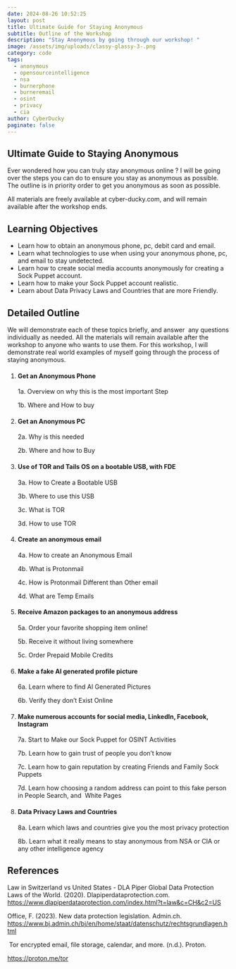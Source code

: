 ```yaml
---
date: 2024-08-26 10:52:25
layout: post
title: Ultimate Guide for Staying Anonymous
subtitle: Outline of the Workshop
description: "Stay Anonymous by going through our workshop! "
image: /assets/img/uploads/classy-glassy-3-.png
category: code
tags:
  - anonymous
  - opensourceintelligence
  - nsa
  - burnerphone
  - burneremail
  - osint
  - privacy
  - cia
author: CyberDucky
paginate: false
---
```

## Ultimate Guide to Staying Anonymous

Ever wondered how you can truly stay anonymous online ? I will be going over the steps you can do to ensure you stay as anonymous as possible. The outline is in priority order to get you anonymous as soon as possible.

All materials are freely available at cyber-ducky.com, and will remain available after the workshop ends.

## Learning Objectives

* Learn how to obtain an anonymous phone, pc, debit card and email. 
* Learn what technologies to use when using your anonymous phone, pc, and email to stay undetected. 
* Learn how to create social media accounts anonymously for creating a Sock Puppet account.
* Learn how to make your Sock Puppet account realistic.
* Learn about Data Privacy Laws and Countries that are more Friendly.

## Detailed Outline

We will demonstrate each of these topics briefly, and answer  any questions individually as needed. All the materials will remain available after the workshop to anyone who wants to use them. For this workshop, I will demonstrate real world examples of myself going through the process of staying anonymous. 

1. #### Get an Anonymous Phone

   1a. Overview on why this is the most important Step

   1b. Where and How to buy 
2. #### Get an Anonymous PC

   2a. Why is this needed

   2b. Where and how to Buy
3. #### Use of TOR and Tails OS on a bootable USB, with FDE
   3a. How to Create a Bootable USB

   3b. Where to use this USB

   3c. What is TOR

   3d. How to use TOR
4. #### Create an anonymous email

   4a. How to create an Anonymous Email

   4b. What is Protonmail

   4c. How is Protonmail Different than Other email

   4d. What are Temp Emails
5. #### Receive Amazon packages to an anonymous address

   5a. Order your favorite shopping item online!  

   5b. Receive it without living somewhere

   5c. Order Prepaid Mobile Credits
6. #### Make a fake AI generated profile picture

   6a. Learn where to find AI Generated Pictures  

   6b. Verify they don’t Exist Online
7. #### Make numerous accounts for social media, LinkedIn, Facebook, Instagram

   7a. Start to Make our Sock Puppet for OSINT Activities

   7b. Learn how to gain trust of people you don’t know

   7c. Learn how to gain reputation by creating Friends and Family Sock Puppets

   7d. Learn how choosing a random address can point to this fake person in People Search, and  White Pages
8. #### Data Privacy Laws and Countries

   8a. Learn which laws and countries give you the most privacy protection

   8b. Learn what it really means to stay anonymous from NSA or CIA or any other intelligence agency

## References

Law in Switzerland vs United States - DLA Piper Global Data Protection Laws of the World. (2020). Dlapiperdataprotection.com. <https://www.dlapiperdataprotection.com/index.html?t=law&c=CH&c2=US>

Office, F. (2023). New data protection legislation. Admin.ch. <https://www.bj.admin.ch/bj/en/home/staat/datenschutz/rechtsgrundlagen.html>

‌ Tor encrypted email, file storage, calendar, and more. (n.d.). Proton.

https://proton.me/tor